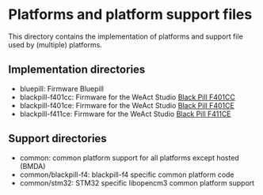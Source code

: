 # Platforms and platform support files

This directory contains the implementation of platforms and support file
used by (multiple) platforms.

## Implementation directories

* bluepill:  Firmware Bluepill
* blackpill-f401cc: Firmware for the WeAct Studio [Black Pill F401CC](https://github.com/WeActStudio/WeActStudio.MiniSTM32F4x1)
* blackpill-f401ce: Firmware for the WeAct Studio [Black Pill F401CE](https://github.com/WeActStudio/WeActStudio.MiniSTM32F4x1)
* blackpill-f411ce: Firmware for the WeAct Studio [Black Pill F411CE](https://github.com/WeActStudio/WeActStudio.MiniSTM32F4x1)

## Support directories

* common: common platform support for all platforms except hosted (BMDA)
* common/blackpill-f4: blackpill-f4 specific common platform code
* common/stm32: STM32 specific libopencm3 common platform support
